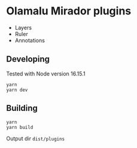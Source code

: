 # Olamalu Mirador plugins

- Layers
- Ruler
- Annotations

## Developing

Tested with Node version 16.15.1

```
yarn
yarn dev
```

## Building

```
yarn
yarn build
```

Output dir `dist/plugins`
